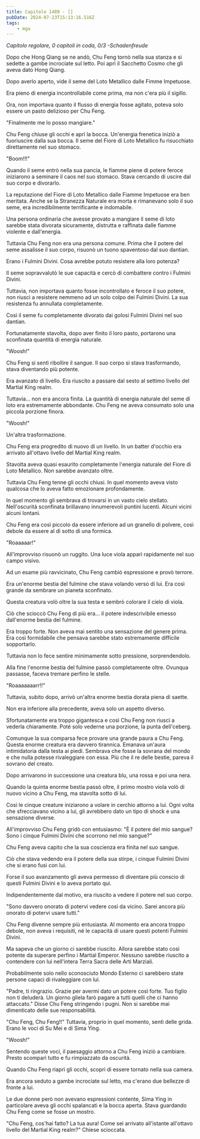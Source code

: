 ```yaml
---
title: Capitolo 1489 - []
pubDate: 2024-07-23T15:13:16.516Z
tags:
    - mga
---
```



<em>Capitolo regolare,
0 capitoli in coda, 0/3
-Schadenfreude</em>


Dopo che Hong Qiang se ne andò, Chu Feng tornò nella sua stanza e si sedette a gambe incrociate sul letto. Poi aprì il Sacchetto Cosmo che gli aveva dato Hong Qiang.


Dopo averlo aperto, vide il seme del Loto Metallico dalle Fimme Impetuose.


Era pieno di energia incontrollabile come prima, ma non c'era più il sigillo.


Ora, non importava quanto il flusso di energia fosse agitato, poteva solo essere un pasto delizioso per Chu Feng.


"Finalmente me lo posso mangiare."


Chu Feng chiuse gli occhi e aprì la bocca. Un'energia frenetica iniziò a fuoriuscire dalla sua bocca. Il seme del Fiore di Loto Metallico fu risucchiato direttamente nel suo stomaco.


"Boom!!!"


Quando il seme entrò nella sua pancia, le fiamme piene di potere feroce iniziarono a seminare il caos nel suo stomaco. Stava cercando di uscire dal suo corpo e divorarlo.


La reputazione del Fiore di Loto Metallico dalle Fiamme Impetuose era ben meritata. Anche se la Stranezza Naturale era morta e rimanevano solo il suo seme, era incredibilmente terrificante e indomabile.


Una persona ordinaria che avesse provato a mangiare il seme di loto sarebbe stata divorata sicuramente, distrutta e raffinata dalle fiamme violente e dall'energia.


Tuttavia Chu Feng non era una persona comune. Prima che il potere del seme assalisse il suo corpo, risuonò un tuono spaventoso dal suo dantian.


Erano i Fulmini Divini. Cosa avrebbe potuto resistere alla loro potenza?


Il seme sopravvalutò le sue capacità e cercò di combattere contro i Fulmini Divini.


Tuttavia, non importava quanto fosse incontrollato e feroce il suo potere, non riuscì a resistere nemmeno ad un solo colpo dei Fulmini Divini. La sua resistenza fu annullata completamente.


Così il seme fu completamente divorato dai golosi Fulmini Divini nel suo dantian.


Fortunatamente stavolta, dopo aver finito il loro pasto, portarono una sconfinata quantità di energia naturale.


"Woosh!"


Chu Feng si sentì ribollire il sangue. Il suo corpo si stava trasformando, stava diventando più potente.


Era avanzato di livello. Era riuscito a passare dal sesto al settimo livello del Martial King realm.


Tuttavia... non era ancora finita. La quantità di energia naturale del seme di loto era estremamente abbondante. Chu Feng ne aveva consumato solo una piccola porzione finora.


"Woosh!"


Un'altra trasformazione.


Chu Feng era progredito di nuovo di un livello. In un batter d'occhio era arrivato all'ottavo livello del Martial King realm.


Stavolta aveva quasi esaurito completamente l'energia naturale del Fiore di Loto Metallico. Non sarebbe avanzato oltre.


Tuttavia Chu Feng tenne gli occhi chiusi. In quel momento aveva visto qualcosa che lo aveva fatto emozionare profondamente.


In quel momento gli sembrava di trovarsi in un vasto cielo stellato. Nell'oscurità sconfinata brillavano innumerevoli puntini lucenti. Alcuni vicini alcuni lontani.


Chu Feng era così piccolo da essere inferiore ad un granello di polvere, così debole da essere al di sotto di una formica.


"Roaaaaar!"


All'improvviso risuonò un ruggito. Una luce viola apparì rapidamente nel suo campo visivo.


Ad un esame più ravvicinato, Chu Feng cambiò espressione e provò terrore.


Era un'enorme bestia del fulmine che stava volando verso di lui. Era così grande da sembrare un pianeta sconfinato.


Questa creatura volò oltre la sua testa e sembrò colorare il cielo di viola.


Ciò che scioccò Chu Feng di più era... il potere indescrivibile emesso dall'enorme bestia del fulmine.


Era troppo forte. Non aveva mai sentito una sensazione del genere prima. Era così formidabile che pensava sarebbe stato estremamente difficile sopportarlo.


Tuttavia non lo fece sentire minimamente sotto pressione, sorprendendolo.


Alla fine l'enorme bestia del fulmine passò completamente oltre. Ovunqua passasse, faceva tremare perfino le stelle.


"Roaaaaaaarr!!"


Tuttavia, subito dopo, arrivò un'altra enorme bestia dorata piena di saette.


Non era inferiore alla precedente, aveva solo un aspetto diverso.


Sfortunatamente era troppo gigantesca e così Chu Feng non riuscì a vederla chiaramente. Poté solo vederne una porzione, la punta dell'ceberg.


Comunque la sua comparsa fece provare una grande paura a Chu Feng. Questa enorme creatura era davvero tirannica. Emanava un'aura intimidatoria dalla testa ai piedi. Sembrava che fosse la sovrana del mondo e che nulla potesse rivaleggiare con essa. Più che il re delle bestie, pareva il sovrano del creato.


Dopo arrivarono in successione una creatura blu, una rossa e poi una nera.


Quando la quinta enorme bestia passò oltre, il primo mostro viola volò di nuovo vicino a Chu Feng, ma stavolta sotto di lui.


Così le cinque creature iniziarono a volare in cerchio attorno a lui. Ogni volta che sfrecciavano vicino a lui, gli avrebbero dato un tipo di shock e una sensazione diverse.


All'improvviso Chu Feng gridò con entusiasmo: "È il potere del mio sangue? Sono i cinque Fulmini Divini che scorrono nel mio sangue?"


Chu Feng aveva capito che la sua coscienza era finita nel suo sangue.


Ciò che stava vedendo era il potere della sua stirpe, i cinque Fulmini Divini che si erano fusi con lui.


Forse il suo avanzamento gli aveva permesso di diventare più conscio di questi Fulmini Divini e lo aveva portato qui.


Indipendentemente dal motivo, era riuscito a vedere il potere nel suo corpo.


"Sono davvero onorato di potervi vedere così da vicino. Sarei ancora più onorato di potervi usare tutti."


 Chu Feng divenne sempre più entusiasta. Al momento era ancora troppo debole, non aveva i requisiti, né le capacità di usare questi potenti Fulmini Divini.


Ma sapeva che un giorno ci sarebbe riuscito. Allora sarebbe stato così potente da superare perfino i Martial Emperor. Nessuno sarebbe riuscito a contendere con lui nell'intera Terra Sacra delle Arti Marziali.


Probabilmente solo nello sconosciuto Mondo Esterno ci sarebbero state persone capaci di rivaleggiare con lui.


"Padre, ti ringrazio. Grazie per avermi dato un potere così forte. Tuo figlio non ti deluderà. Un giorno gliela farò pagare a tutti quelli che ci hanno attaccato." Disse Chu Feng stringendo i pugni. Non si sarebbe mai dimenticato delle sue responsabilità.


"Chu Feng, Chu Feng!!" Tuttavia, proprio in quel momento, sentì delle grida. Erano le voci di Su Mei e di Sima Ying.


"Woosh!"


Sentendo queste voci, il paesaggio attorno a Chu Feng iniziò a cambiare. Presto scomparì tutto e fu rimpiazzato da oscurità.


Quando Chu Feng riaprì gli occhi, scoprì di essere tornato nella sua camera.


Era ancora seduto a gambe incrociate sul letto, ma c'erano due bellezze di fronte a lui.


Le due donne però non avevano espressioni contente, Sima Ying in particolare aveva gli occhi spalancati e la bocca aperta. Stava guardando Chu Feng come se fosse un mostro.


"Chu Feng, cos'hai fatto? La tua aura! Come sei arrivato all'istante all'ottavo livello del Martial King realm?" Chiese scioccata.



